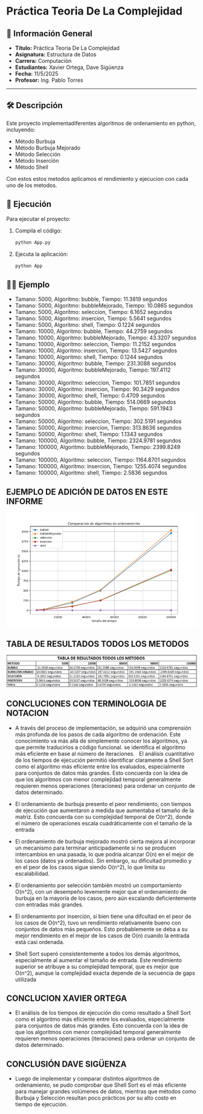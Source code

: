 # Práctica Teoria De La Complejidad

## 📌 Información General

- **Título:** Práctica Teoria De La Complejidad
- **Asignatura:** Estructura de Datos
- **Carrera:** Computación
- **Estudiantes:** Xavier Ortega, Dave Sigüenza
- **Fecha:** 11/5/2025
- **Profesor:** Ing. Pablo Torres

---

## 🛠️ Descripción

Este proyecto implementadiferentes algoritmos de ordenamiento en python, incluyendo:

- Método Burbuja
- Método Burbuja Mejorado
- Método Selección
- Método Inserción
- Método Shell

 Con estos estos metodos aplicamos el rendimiento y ejecucion con cada uno de los metodos.

## 🚀 Ejecución

Para ejecutar el proyecto:

1. Compila el código:
    ```bash
    python App.py
    ```
2. Ejecuta la aplicación:
    ```bash
    python App
    ```

## 🧑‍💻 Ejemplo

- Tamano: 5000, Algoritmo: bubble, Tiempo: 11.3819 segundos
- Tamano: 5000, Algoritmo: bubbleMejorado, Tiempo: 10.0865 segundos
- Tamano: 5000, Algoritmo: seleccion, Tiempo: 6.1652 segundos
- Tamano: 5000, Algoritmo: insercion, Tiempo: 5.5641 segundos
- Tamano: 5000, Algoritmo: shell, Tiempo: 0.1224 segundos
- Tamano: 10000, Algoritmo: bubble, Tiempo: 44.2759 segundos
- Tamano: 10000, Algoritmo: bubbleMejorado, Tiempo: 43.3207 segundos
- Tamano: 10000, Algoritmo: seleccion, Tiempo: 11.2152 segundos
- Tamano: 10000, Algoritmo: insercion, Tiempo: 13.5427 segundos
- Tamano: 10000, Algoritmo: shell, Tiempo: 0.1244 segundos
- Tamano: 30000, Algoritmo: bubble, Tiempo: 231.3088 segundos
- Tamano: 30000, Algoritmo: bubbleMejorado, Tiempo: 197.4112 segundos
- Tamano: 30000, Algoritmo: seleccion, Tiempo: 101.7851 segundos
- Tamano: 30000, Algoritmo: insercion, Tiempo: 90.3429 segundos
- Tamano: 30000, Algoritmo: shell, Tiempo: 0.4709 segundos
- Tamano: 50000, Algoritmo: bubble, Tiempo: 514.0669 segundos
- Tamano: 50000, Algoritmo: bubbleMejorado, Tiempo: 591.1943 segundos
- Tamano: 50000, Algoritmo: seleccion, Tiempo: 302.5191 segundos
- Tamano: 50000, Algoritmo: insercion, Tiempo: 313.8636 segundos
- Tamano: 50000, Algoritmo: shell, Tiempo: 1.1343 segundos
- Tamano: 100000, Algoritmo: bubble, Tiempo: 2324.9781 segundos
- Tamano: 100000, Algoritmo: bubbleMejorado, Tiempo: 2399.8249 segundos
- Tamano: 100000, Algoritmo: seleccion, Tiempo: 1164.8701 segundos
- Tamano: 100000, Algoritmo: insercion, Tiempo: 1255.4074 segundos
- Tamano: 100000, Algoritmo: shell, Tiempo: 2.5836 segundos

## EJEMPLO DE ADICIÓN DE DATOS EN ESTE INFORME

![alt text](<COMPARACION DE ALGORITMOS DE ORDENAMIENTO.png>)
## TABLA DE RESULTADOS TODOS LOS METODOS 
![alt text](image.png)
##  CONCLUCIONES CON TERMINOLOGIA DE NOTACION 

- A través del proceso de implementación, se adquirió una comprensión más profunda de los pasos de cada algoritmo de ordenación. Este conocimiento va más allá de simplemente conocer los algoritmos, ya que permite traducirlos a código funcional.
se identifica el algoritmo más eficiente en base al número de iteraciones.    
El análisis cuantitativo de los tiempos de ejecución permitió identificar claramente a Shell Sort como el algoritmo más eficiente entre los evaluados, especialmente para conjuntos de datos más grandes. Esto concuerda con la idea de que los algoritmos con menor complejidad temporal generalmente requieren menos operaciones (iteraciones) para ordenar un conjunto de datos determinado.

 - El ordenamiento de burbuja presento el peor rendimiento, con tiempos de ejecución que aumentaron a medida que aumentaba el tamaño de la matriz. Esto concuerda con su complejidad temporal de O(n^2), donde el número de operaciones escala cuadráticamente con el tamaño de la entrada

 - El ordenamiento de burbuja mejorado mostró cierta mejora al incorporar un mecanismo para terminar anticipadamente si no se producen intercambios en una pasada, lo que podría alcanzar O(n) en el mejor de los casos (datos ya ordenados). Sin embargo, su dificultad promedio y en el peor de los casos sigue siendo O(n^2), lo que limita su escalabilidad.

 - El ordenamiento por selección también mostró un comportamiento O(n^2), con un desempeño levemente mejor que el ordenamiento de burbuja en la mayoría de los casos, pero aún escalando deficientemente con entradas más grandes.

 - El ordenamiento por inserción, si bien tiene una difcultad en el peor de los casos de O(n^2), tuvo un rendimiento relativamente bueno con conjuntos de datos más pequeños. Esto probablemente se deba a su mejor rendimiento en el mejor de los casos de O(n) cuando la entrada está casi ordenada.

 - Shell Sort superó consistentemente a todos los demás algoritmos, especialmente al aumentar el tamaño de entrada. Este rendimiento superior se atribuye a su complejidad temporal, que es mejor que O(n^2), aunque la complejidad exacta depende de la secuencia de gaps utilizada

##  CONCLUCION XAVIER ORTEGA

 - El análisis de los tiempos de ejecución dio como resultado a Shell Sort como el algoritmo más eficiente entre los evaluados, especialmente para conjuntos de datos más grandes. Esto concuerda con la idea de que los algoritmos con menor complejidad temporal generalmente requieren menos operaciones (iteraciones) para ordenar un conjunto de datos determinado.

  ## CONCLUSIÓN DAVE SIGÜENZA
 - Luego de implementar y comparar distintos algoritmos de ordenamiento, se pudo comprobar que Shell Sort es el más eficiente para manejar grandes volúmenes de datos, mientras que métodos como Burbuja y Selección resultan poco prácticos por su alto costo en tiempo de ejecución.